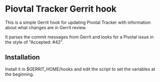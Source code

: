 # Piovtal Tracker Gerrit hook
This is a simple Gerrit hook for updating Pivotal Tracker with information about what changes are in Gerrit review.

It parses the commit messages from Gerrit and looks for a Pivotal issue in the style of "Accepted: #42".

## Installation
Install it in $GERRIT_HOME/hooks and edit the script to set the variables at the beginning.
